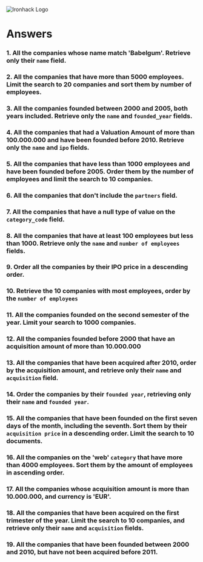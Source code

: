 ![Ironhack Logo](https://i.imgur.com/1QgrNNw.png)

# Answers

### 1. All the companies whose name match 'Babelgum'. Retrieve only their `name` field.

<!-- 

query: { name : "Babelgum" }
projection: { name : 1 , _id : 0}

-->

### 2. All the companies that have more than 5000 employees. Limit the search to 20 companies and sort them by **number of employees**.

<!-- 

query: { name : "Babelgum" }
sort: {number_of_employees : 1}
limit: 20

-->

### 3. All the companies founded between 2000 and 2005, both years included. Retrieve only the `name` and `founded_year` fields.

<!-- 

query: { $and : [{ founded_year : {$gte : 2000}}, { founded_year : {$lte : 2005}}]}
project: { name : 1 , founded_year : 1 , _id : 0} 

 -->

### 4. All the companies that had a Valuation Amount of more than 100.000.000 and have been founded before 2010. Retrieve only the `name` and `ipo` fields.

<!-- 

query: { $and : [{ "ipo.valuation_amount" : {$gte : 100000000}}, { founded_year : {$lte : 2010}}]}
project: { name : 1, ipo : 1, _id : 0}

-->

### 5. All the companies that have less than 1000 employees and have been founded before 2005. Order them by the number of employees and limit the search to 10 companies.

<!-- 

query: { $and : [{ number_of_employees : {$gt : 0}}, { number_of_employees : {$lte : 1000}}, { founded_year : {$lte : 2005}}]}
sort: {number_of_employees : 1}
limit: 10

-->

### 6. All the companies that don't include the `partners` field.

<!-- 

query: { partners: { $exists: false } }

-->

### 7. All the companies that have a null type of value on the `category_code` field.

<!-- 

query: { category_code: { $eq: null } }

-->

### 8. All the companies that have at least 100 employees but less than 1000. Retrieve only the `name` and `number of employees` fields.

<!-- 

query: {$and: [ { number_of_employees: {$gte: 100 }}, { number_of_employees: {$lte: 1000 } } ] }
project: { name: 1, number_of_employees: 1 }

-->

### 9. Order all the companies by their IPO price in a descending order.

<!-- 

sort: {"ipo.valuation_amount" :-1}

-->

### 10. Retrieve the 10 companies with most employees, order by the `number of employees`

<!-- 

sort: {number_of_employees : -1}
limit: 10

-->

### 11. All the companies founded on the second semester of the year. Limit your search to 1000 companies.

<!-- 

query: {founded_month: {$gte: 6}}
limit: 1000

-->

### 12. All the companies founded before 2000 that have an acquisition amount of more than 10.000.000

<!-- 

query: {$and: [{ founded_year : {$lte : 2000} }, { "acquisition.price_amount" : {$gte : 10000000} }]}

-->

### 13. All the companies that have been acquired after 2010, order by the acquisition amount, and retrieve only their `name` and `acquisition` field.

<!-- 

query: {$and: [{ "acquisition.price_amount": {$ne: null} }, { "acquisition.acquired_year": {$gte : 2010} }]}
project: { name : 1, acquisition : 1, _id : 0 }
sort: { "acquisition.price_amount" : 1 }

-->

### 14. Order the companies by their `founded year`, retrieving only their `name` and `founded year`.

<!-- 

query: { founded_year: {$ne: null} }
project: { name : 1, founded_year : 1, _id : 0 }
sort: { founded_year : 1 }

-->

### 15. All the companies that have been founded on the first seven days of the month, including the seventh. Sort them by their `acquisition price` in a descending order. Limit the search to 10 documents.

<!-- 

query: { founded_day: {$lte: 7} }
sort: { "acquisition.price_amount" : -1 }
limit: 10

-->

### 16. All the companies on the 'web' `category` that have more than 4000 employees. Sort them by the amount of employees in ascending order.

<!-- 

query: {$and: [ { category_code: {$eq: "web"} }, { number_of_employees: {$gte: 4000} } ] }
sort: { number_of_employees : 1 }

-->

### 17. All the companies whose acquisition amount is more than 10.000.000, and currency is 'EUR'.

<!-- 

query: {$and: [ { "acquisition.price_amount": {$gte: 10000000} }, { "acquisition.price_currency_code": {$eq: "EUR"} } ] }

-->

### 18. All the companies that have been acquired on the first trimester of the year. Limit the search to 10 companies, and retrieve only their `name` and `acquisition` fields.

<!-- 

query: { "acquisition.acquired_month": {$lte: 3} }
project: { name: 1, acquisition:1, _id: 0}
limit: 10 

-->

### 19. All the companies that have been founded between 2000 and 2010, but have not been acquired before 2011.

<!-- 

query: {$and: [ { founded_year: {$gte: 2000} }, { founded_year: {$lte: 2010} }, { "acquisition.acquired_year": {$gte: 2011} } ] }

-->
